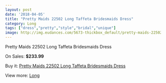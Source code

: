 ```yaml
---
layout: post
date: '2018-04-05'
title: "Pretty Maids 22502 Long Taffeta Bridesmaids Dress"
category: Long
tags: ["dress","pretty","style","bridal","unique"]
image: http://img.eudances.com/5673-thickbox_default/pretty-maids-22502-long-taffeta-bridesmaids-dress.jpg
---
```

Pretty Maids 22502 Long Taffeta Bridesmaids Dress

On Sales: **$233.99**
<a href="https://www.eudances.com/en/long/1967-pretty-maids-22502-long-taffeta-bridesmaids-dress.html"><amp-img layout="responsive" width="600" height="600" src="//img.eudances.com/5673-thickbox_default/pretty-maids-22502-long-taffeta-bridesmaids-dress.jpg" alt="Pretty Maids 22502 Long Taffeta Bridesmaids Dress 0" /></a>
<a href="https://www.eudances.com/en/long/1967-pretty-maids-22502-long-taffeta-bridesmaids-dress.html"><amp-img layout="responsive" width="600" height="600" src="//img.eudances.com/5674-thickbox_default/pretty-maids-22502-long-taffeta-bridesmaids-dress.jpg" alt="Pretty Maids 22502 Long Taffeta Bridesmaids Dress 1" /></a>

Buy it: [Pretty Maids 22502 Long Taffeta Bridesmaids Dress](https://www.eudances.com/en/long/1967-pretty-maids-22502-long-taffeta-bridesmaids-dress.html "Pretty Maids 22502 Long Taffeta Bridesmaids Dress")

View more: [Long](https://www.eudances.com/en/21-long "Long")
